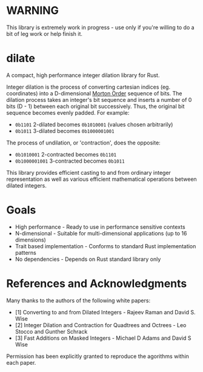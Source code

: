 # WARNING
This library is extremely work in progress - use only if you're willing to do a bit of leg work or help finish it.

# dilate
A compact, high performance integer dilation library for Rust.

Integer dilation is the process of converting cartesian indices (eg. coordinates) into a D-dimensional [Morton Order](https://en.wikipedia.org/wiki/Z-order_curve) sequence of bits. The dilation process takes an integer's bit sequence and inserts a number of 0 bits (D - 1) between each original bit successively. Thus, the original bit sequence becomes evenly padded. For example:
* `0b1101` 2-dilated becomes `0b1010001` (values chosen arbitrarily)
* `0b1011` 3-dilated becomes `0b1000001001`

The process of undilation, or 'contraction', does the opposite:
* `0b1010001` 2-contracted becomes `0b1101`
* `0b1000001001` 3-contracted becomes `0b1011`

This library provides efficient casting to and from ordinary integer representation as well as various efficient mathematical operations between dilated integers.

# Goals
* High performance - Ready to use in performance sensitive contexts
* N-dimensional - Suitable for multi-dimensional applications (up to 16 dimensions)
* Trait based implementation - Conforms to standard Rust implementation patterns
* No dependencies - Depends on Rust standard library only

# References and Acknowledgments
Many thanks to the authors of the following white papers:
* [1] Converting to and from Dilated Integers - Rajeev Raman and David S. Wise
* [2] Integer Dilation and Contraction for Quadtrees and Octrees - Leo Stocco and Gunther Schrack
* [3] Fast Additions on Masked Integers - Michael D Adams and David S Wise

Permission has been explicitly granted to reproduce the agorithms within each paper.
